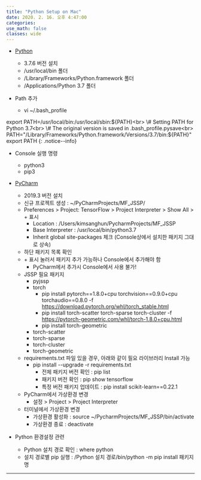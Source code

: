 ```yaml
---
title: "Python Setup on Mac"
date: 2020. 2. 16. 오후 4:47:00
categories:
use_math: false
classes: wide
---
```


* [Python](https://www.python.org/downloads/release/python-376/)
  * 3.7.6 버전 설치
  * /usr/local/bin 폴더
  * /Library/Frameworks/Python.framework 폴더
  * /Applications/Python 3.7 폴더

* Path 추가
  * vi ~/.bash_profile

export PATH=/usr/local/bin:/usr/local/sbin:${PATH}<br>
\# Setting PATH for Python 3.7<br>
\# The original version is saved in .bash_profile.pysave<br>
PATH="/Library/Frameworks/Python.framework/Versions/3.7/bin:${PATH}"<br>
export PATH
{: .notice--info}

* Console 실행 명령
  * python3
  * pip3

* [PyCharm](https://www.jetbrains.com/pycharm/)
  * 2019.3 버전 설치
  * 신규 프로젝트 생성 : ~/PyCharmProjects/MF_JSSP/
  * Preferences > Project: TensorFlow > Project Interpreter > Show All > + 표시
    * Location : /Users/kimsanghun/PycharmProjects/MF_JSSP
    * Base Interpreter : /usr/local/bin/python3.7
    * Inherit global site-packages 체크 (Console상에서 설치한 패키지 그대로 상속)
  * 하단 패키지 목록 확인
  * \+ 표시 눌러서 패키지 추가 가능하나 Console에서 추가해야 함
    * PyCharm에서 추가시 Console에서 사용 불가!
  * JSSP 필요 패키지
    * pyjssp
    * torch
      * pip install pytorch==1.8.0+cpu torchvision==0.9.0+cpu torchaudio==0.8.0 -f https://download.pytorch.org/whl/torch_stable.html
      * pip install torch-scatter torch-sparse torch-cluster -f https://pytorch-geometric.com/whl/torch-1.8.0+cpu.html
      * pip install torch-geometric
    * torch-scatter
    * torch-sparse
    * torch-cluster
    * torch-geometric
  * requirements.txt 파일 있을 경우, 아래와 같이 필요 라이브러리 Install 가능
    * pip install --upgrade -r requirements.txt
      * 전체 패키지 버전 확인 : pip list
      * 패키지 버전 확인 : pip show tensorflow
      * 특정 버전 패키지 업데이트 : pip install scikit-learn==0.22.1
  * PyCharm에서 가상환경 변경
    * 설정 > Project > Project Interpreter
  * 터미널에서 가상환경 변경
    * 가상환경 활성화 : source ~/PycharmProjects/MF_JSSP/bin/activate
    * 가상환경 종료 : deactivate

* Python 환경설정 관련
  * Python 설치 경로 확인 : where python
  * 설치 경로별 pip 실행 : /Python 설치 경로/bin/python -m pip install 패키지명
---
